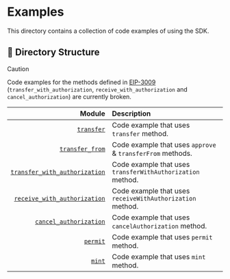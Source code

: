 # Examples

This directory contains a collection of code examples of using the SDK.

## 🌲 Directory Structure

> [!CAUTION]
> Code examples for the methods defined in [EIP-3009](https://eips.ethereum.org/EIPS/eip-3009) (`transfer_with_authorization`, `receive_with_authorization` and `cancel_authorization`) are currently broken.

|          Module | Description                                            |
| ---------------: | :----------------------------------------------------- |
| [`transfer`](./transfer.py) | Code example that uses `transfer` method.                               |
| [`transfer_from`](./transfer_from.py) | Code example that uses `approve` & `transferFrom` methods.                              |
| [`transfer_with_authorization`](./transfer_with_authorization.py) | Code example that uses `transferWithAuthorization` method.                              |
| [`receive_with_authorization`](./receive_with_authorization.py) | Code example that uses `receiveWithAuthorization` method.                              |
| [`cancel_authorization`](./cancel_authorization.py) | Code example that uses `cancelAuthorization` method.                              |
| [`permit`](./permit.py) | Code example that uses `permit` method.                              |
| [`mint`](./mint.py) | Code example that uses `mint` method.                              |

